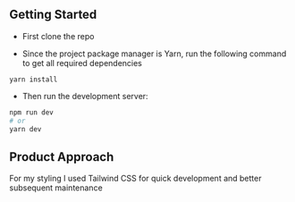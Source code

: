 ## Getting Started

- First clone the repo

- Since the project package manager is Yarn, run the following command to get all required dependencies

```
yarn install
```

- Then run the development server:

```bash
npm run dev
# or
yarn dev
```

## Product Approach

For my styling I used Tailwind CSS for quick development and better subsequent maintenance
